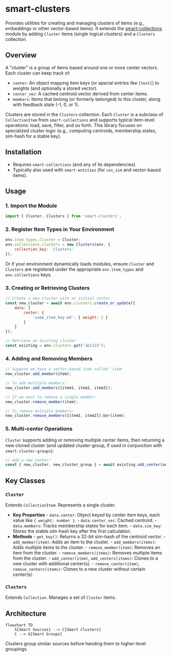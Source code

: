 # smart-clusters

Provides utilities for creating and managing clusters of items (e.g., embeddings or other vector-based items). It extends the [smart-collections](https://github.com/brianpetro/jsbrains/tree/main/smart-collections) module by adding `Cluster` items (single logical clusters) and a `Clusters` collection.

## Overview

A "cluster" is a group of items based around one or more center vectors. Each cluster can keep track of:

- `center`: An object mapping item keys (or special entries like `[text]`) to weights (and optionally a stored vector).
- `center_vec`: A cached centroid vector derived from center items.
- `members`: Items that belong (or formerly belonged) to this cluster, along with feedback state (-1, 0, or 1).

Clusters are stored in the `Clusters` collection. Each `Cluster` is a subclass of `CollectionItem` from `smart-collections` and supports typical item-level operations: load, save, filter, and so forth. This library focuses on specialized cluster logic (e.g., computing centroids, membership states, sim-hash for a stable key).

## Installation

- Requires `smart-collections` (and any of its dependencies).
- Typically also used with `smart-entities` (for `cos_sim` and vector-based items).

## Usage

### 1. Import the Module

```js
import { Cluster, Clusters } from 'smart-clusters';
```

### 2. Register Item Types in Your Environment

```js
env.item_types.Cluster = Cluster;
env.collections.clusters = new Clusters(env, {
	collection_key: 'clusters'
});
```

Or if your environment dynamically loads modules, ensure `Cluster` and `Clusters` are registered under the appropriate `env.item_types` and `env.collections` keys.

### 3. Creating or Retrieving Clusters

```js
// Create a new cluster with an initial center
const new_cluster = await env.clusters.create_or_update({
	data: {
		center: {
			'some_item_key.md': { weight: 1 }
		}
	}
});

// Retrieve an existing cluster
const existing = env.clusters.get('abc123');
```

### 4. Adding and Removing Members

```js
// Suppose we have a vector-based item called 'item'
new_cluster.add_member(item);

// To add multiple members:
new_cluster.add_members([item1, item2, item3]);

// If we want to remove a single member:
new_cluster.remove_member(item);

// To remove multiple members:
new_cluster.remove_members([item1, item2]);ber(item);
```

### 5. Multi-center Operations

`Cluster` supports adding or removing multiple center items, then returning a new cloned cluster (and updated cluster-group, if used in conjunction with `smart-cluster-groups`):

```js
// Add a new center:
const { new_cluster, new_cluster_group } = await existing.add_center(another_item);
```

## Key Classes

### `Cluster`

Extends `CollectionItem`. Represents a single cluster.

- **Key Properties**
		- `data.center`: Object keyed by center item keys, each value like `{ weight: number }`.
		- `data.center_vec`: Cached centroid.
		- `data.members`: Tracks membership states for each item.
		- `data.sim_key`: Stores the stable sim-hash key after the first calculation.
- **Methods**
		- `get_key()`: Returns a 32-bit sim-hash of the centroid vector.
		- `add_member(item)`: Adds an item to the cluster.
		- `add_members(items)`: Adds multiple items to the cluster.
		- `remove_member(item)`: Removes an item from the cluster.
		- `remove_members(items)`: Removes multiple items from the cluster.
		- `add_center(item)`, `add_centers(items)`: Clones to a new cluster with additional center(s).
		- `remove_center(item)`, `remove_centers(items)`: Clones to a new cluster without certain center(s).

### `Clusters`

Extends `Collection`. Manages a set of `Cluster` items.
## Architecture
```mermaid
flowchart TD
	S[Smart Sources] --> C[Smart Clusters]
	C --> G[Smart Groups]
```
Clusters group similar sources before handing them to higher-level groupings.
